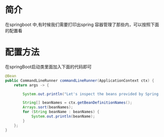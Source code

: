 # 简介
在springboot 中,有时候我们需要打印出spring 容器管理了那些内，可以按照下面的配置看

# 配置方法

在springBoot启动类里面加入下面的代码即可
```java
@Bean
public CommandLineRunner commandLineRunner(ApplicationContext ctx) {
    return args -> {

        System.out.println("Let's inspect the beans provided by Spring Boot:");

        String[] beanNames = ctx.getBeanDefinitionNames();
        Arrays.sort(beanNames);
        for (String beanName : beanNames) {
            System.out.println(beanName);
        }
    };
}

```
